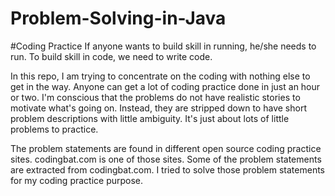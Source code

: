 # Problem-Solving-in-Java

#Coding Practice
If anyone wants to build skill in running, he/she needs to run.
To build skill in code, we need to write code. 

In this repo, I am trying to concentrate on the coding with nothing else to get in the way.
Anyone can get a lot of coding practice done in just an hour or two.
I'm conscious that the problems do not have realistic stories to motivate what's going on.
Instead, they are stripped down to have short problem descriptions with little ambiguity.
It's just about lots of little problems to practice.

The problem statements are found in different open source coding practice sites. 
codingbat.com is one of those sites. 
Some of the problem statements are extracted from codingbat.com.
I tried to solve those problem statements for my coding practice purpose. 